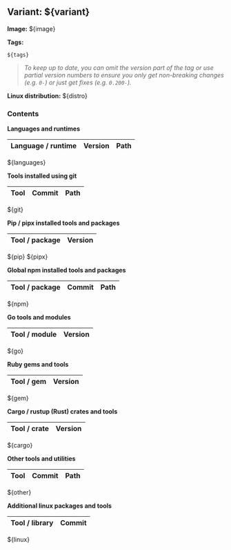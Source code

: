 <!-- variant start -->
## Variant: ${variant}
<!-- variant end -->
<!-- image start -->
**Image:** ${image}
<!-- image end -->
<!-- tags start -->
**Tags:**
```
${tags}
```
> *To keep up to date, you can omit the version part of the tag or use partial version numbers to ensure you only get non-breaking changes (e.g. `0-`) or just get fixes (e.g. `0.200-`).*
<!-- tags end -->
<!-- distro start -->
**Linux distribution:** ${distro}
<!-- distro end -->

### Contents
<!-- languages start -->
**Languages and runtimes**

| Language / runtime | Version | Path |
|--------------------|---------|------|
${languages}

<!-- languages end -->
<!-- git start -->
**Tools installed using git**

| Tool | Commit | Path |
|------|--------|------|
${git}

<!-- git end -->
<!-- pip start -->
**Pip / pipx installed tools and packages**

| Tool / package | Version |
|----------------|---------|
${pip}
${pipx}

<!-- pip end -->
<!-- npm start -->
**Global npm installed tools and packages**

| Tool / package | Commit | Path |
|------|--------|------|
${npm}

<!-- npm end -->
<!-- go start -->
**Go tools and modules**

| Tool / module | Version |
|----------------|---------|
${go}

<!-- go end -->
<!-- gem start -->
**Ruby gems and tools**

| Tool / gem | Version |
|----------------|---------|
${gem}

<!-- gem end -->
<!-- gem start -->
**Cargo / rustup (Rust) crates and tools**

| Tool / crate | Version |
|----------------|---------|
${cargo}

<!-- gem end -->
<!-- other start -->
**Other tools and utilities**

| Tool | Commit | Path |
|------|--------|------|
${other}

<!-- other end -->
<!-- other start -->
**Additional linux packages and tools**

| Tool / library | Commit |
|----------------|--------|
${linux}
<!-- other end -->
